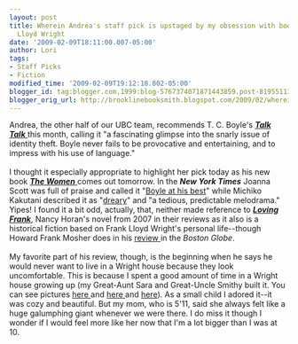 ```yaml
---
layout: post
title: Wherein Andrea's staff pick is upstaged by my obsession with books about Frank
  Lloyd Wright
date: '2009-02-09T18:11:00.007-05:00'
author: Lori
tags:
- Staff Picks
- Fiction
modified_time: '2009-02-09T19:12:18.802-05:00'
blogger_id: tag:blogger.com,1999:blog-5767374071871443859.post-8195511340139795634
blogger_orig_url: http://brooklinebooksmith.blogspot.com/2009/02/wherein-andreas-staff-pick-is-upstaged.html
---
```


Andrea, the other half of our UBC team, recommends T. C. Boyle's <a href="http://brookline.booksense.com/NASApp/store/Product?s=showproduct&amp;isbn=9780143112150"><strong><em>Talk Talk</em></strong> </a>this month, calling it "a fascinating glimpse into the snarly issue of identity theft. Boyle never fails to be provocative and entertaining, and to impress with his use of language."<br /><br />I thought it especially appropriate to highlight her pick today as his new book <a href="http://brookline.booksense.com/NASApp/store/Product?s=showproduct&amp;isbn=9780670020416"><strong><em>The Women</em></strong> </a>comes out tomorrow. In the <strong><em>New York Times</em></strong> Joanna Scott was full of praise and called it "<a href="http://www.nytimes.com/2009/02/01/books/review/Scott-t.html?partner=permalink&amp;exprod=permalink">Boyle at his best</a>" while Michiko Kakutani described it as "<a href="http://www.nytimes.com/2009/01/27/books/27kaku.html?partner=permalink&amp;exprod=permalink">dreary</a>" and "a tedious, predictable melodrama." Yipes! I found it a bit odd, actually, that, neither made reference to <strong><em><a href="http://brookline.booksense.com/NASApp/store/Product?s=showproduct&amp;isbn=9780345495006">Loving Frank</a></em></strong>, Nancy Horan's novel from 2007 in their reviews as it also is a historical fiction based on Frank Lloyd Wright's personal life--though Howard Frank Mosher does in his <a href="http://www.boston.com/ae/books/articles/2009/02/08/the_brides_of_frank/">review </a>in the <em>Boston Globe</em>.<br /><br />My favorite part of his review, though, is the beginning when he says he would never want to live in a Wright house because they look uncomfortable. This is because I spent a good amount of time in a Wright house growing up (my Great-Aunt Sara and Great-Uncle Smithy built it. You can see pictures <a href="http://www.flickr.com/photos/string_bass_dave/291334715/in/photostream/">here </a>and <a href="http://www.flickr.com/photos/kb8wfh/247594833/">here </a>and <a href="http://www.flickr.com/photos/string_bass_dave/291335618/">here</a>). As a small child I adored it--it was cozy and beautiful. But my mom, who is 5'11, said she always felt like a huge galumphing giant whenever we were there. I do miss it though I wonder if I would feel more like her now that I'm a lot bigger than I was at 10.